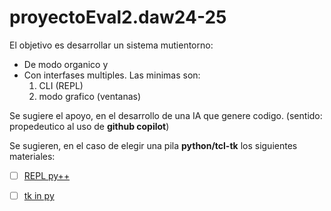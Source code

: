 # proyectoEval2.daw24-25

El objetivo es desarrollar un sistema mutientorno:

- De modo organico y
- Con interfases multiples. Las minimas son:
  1. CLI (REPL)
  2. modo grafico (ventanas)

Se sugiere el apoyo, en el desarrollo de una IA que genere codigo. 
(sentido: propedeutico al uso de **github copilot**)

Se sugieren, en el caso de elegir una pila **python/tcl-tk** los siguientes materiales:

- [ ] [REPL py++](https://realpython.com/python-repl/#editing-code-in-the-standard-repl)

- [ ] [tk in py](https://docs.python.org/3/library/tk.html)


